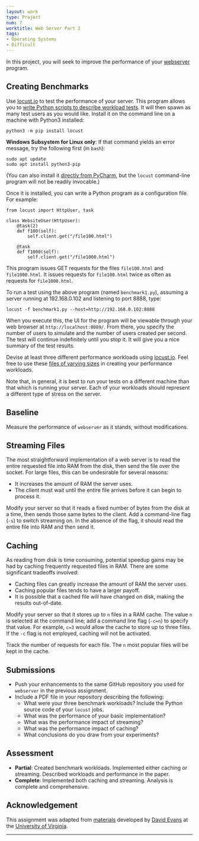 ```yaml
---
layout: work
type: Project
num: 7
worktitle: Web Server Part 2
tags:
- Operating Systems
- Difficult
---
```


In this project, you will seek to improve the performance of your 
[webserver](https://hendrix-cs.github.io/csci320/projects/webserver1) program.

## Creating Benchmarks

Use [locust.io](https://locust.io/) to test the performance of your server. This program 
allows you to [write Python scripts to describe workload tests](https://docs.locust.io/en/stable/quickstart.html). 
It will then spawn as many test users as you would like. Install it on the command line on a machine with 
Python3 installed:

```
python3 -m pip install locust
```

**Windows Subsystem for Linux only**: If that command yields an error message, try the following first (in `bash`):
```
sudo apt update
sudo apt install python3-pip
```

(You can also install it [directly from PyCharm](https://www.jetbrains.com/help/pycharm/installing-uninstalling-and-upgrading-packages.html),
but the `locust` command-line program will not be readily invocable.)

Once it is installed, you can write a Python program as a configuration file. For example:

```
from locust import HttpUser, task

class WebsiteUser(HttpUser):
    @task(2)
    def f100(self):
        self.client.get("/file100.html")

    @task
    def f1000(self):
        self.client.get("/file1000.html")
```

This program issues GET requests for the files `file100.html` and `file1000.html`. It issues requests 
for `file100.html` twice as often as requests for `file1000.html`.  

To run a test using the above program (named `benchmark1.py`), 
assuming a server running at 192.168.0.102 and listening to port 8888, type:

```
locust -f benchmark1.py --host=http://192.168.0.102:8888
```

When you execute this, the UI for the program will be viewable through your web browser at 
`http://localhost:8089/`. From there, you specify the number of users to simulate and the number 
of users created per second. The test will continue indefinitely until you stop it. It will give 
you a nice summary of the test results.

Devise at least three different performance workloads using [locust.io](https://locust.io/). Feel free
to use these [files of varying sizes]({{site.baseurl}}/projects/workloads.zip) in creating your 
performance workloads.

Note that, in general, it is best to run your tests on a different machine than that which is running your 
server. Each of your workloads should represent a different type of stress on the server.

## Baseline

Measure the performance of `webserver` as it stands, without modifications.

## Streaming Files

The most straightforward implementation of a web server is to read the entire requested file into 
RAM from the disk, then send the file over the socket. For large files, this can be undesirable for
several reasons:
* It increases the amount of RAM the server uses.
* The client must wait until the entire file arrives before it can begin to process it.

Modify your server so that it reads a fixed number of bytes from the disk at a time, then sends
those same bytes to the client. Add a command-line flag (`-s`) to switch streaming on. In the absence
of the flag, it should read the entire file into RAM and then send it.

## Caching

As reading from disk is time consuming, potential speedup gains may be had by caching frequently
requested files in RAM. There are some significant tradeoffs involved:
* Caching files can greatly increase the amount of RAM the server uses.
* Caching popular files tends to have a larger payoff.
* It is possible that a cached file will have changed on disk, making the results out-of-date.

Modify your server so that it stores up to `n` files in a RAM cache. The value `n` is selected at the 
command line; add a command line flag (`-c=n`) to specify that value. For example, `c=3` would allow
the cache to store up to three files. If the `-c` flag is not employed, caching will not be activated.

Track the number of requests for each file. The `n` most popular files will be kept in the cache.

## Submissions
* Push your enhancements to the same GitHub repository you used for `webserver` in the previous assignment.
* Include a PDF file in your repository describing the following:
  * What were your three benchmark workloads? Include the Python source code of your `locust` jobs.
  * What was the performance of your basic implementation?
  * What was the performance impact of streaming?
  * What was the performance impact of caching?
  * What conclusions do you draw from your experiments?

## Assessment
* **Partial**: Created benchmark workloads. Implemented either caching or streaming. Described workloads and performance in the paper.
* **Complete**:  Implemented both caching and streaming. Analysis is complete and comprehensive.

## Acknowledgement

This assignment was adapted from [materials](http://rust-class.org/pages/ps3.html) developed by 
[David Evans](http://www.cs.virginia.edu/~evans/) at the 
[University of Virginia](https://engineering.virginia.edu/departments/computer-science).	

------------------------------------------------------------------------
